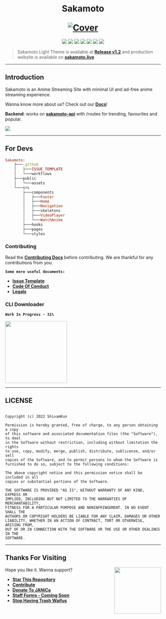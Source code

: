<h1 align="center">
  <p align="center"><strong>Sakamoto</strong></p>
  <a href="https://sakamoto.live"><img src="public/assets/img/Cover.png" alt="Cover"></a>
</h1>

<p align="center">
<a href="#"><img src="https://img.shields.io/badge/react-%2320232a.svg?style=for-the-badge&logo=react&logoColor=%2361DAFB"/></a>
<a href="#"><img src="https://img.shields.io/badge/vercel-%23000000.svg?style=for-the-badge&logo=vercel&logoColor=white"/></a>
<a href="#"><img src="https://img.shields.io/badge/html5-%23E34F26.svg?style=for-the-badge&logo=html5&logoColor=white"/></a>
<a href="#"><img src="https://img.shields.io/badge/javascript-%23323330.svg?style=for-the-badge&logo=javascript&logoColor=%23F7DF1E"/></a>
<a href="#"><img src="https://img.shields.io/badge/MongoDB-%234ea94b.svg?style=for-the-badge&logo=mongodb&logoColor=white"/></a>
<a href="#"><img src="https://img.shields.io/badge/Sakamoto-%237289DA.svg?style=for-the-badge&logo=discord&logoColor=white"/></a>
<a href="#"><img src="https://img.shields.io/badge/Crunchyroll-F47521?style=for-the-badge&logo=crunchyroll&logoColor=white"/></a>
</p>

> Sakamoto Light Theme is available at **[Release v1.2](https://github.com/ShivamKun/Sakamoto/releases/tag/v1.2)** and production website is available on **[sakamoto.live](https://sakamoto.live)**

---
## **Introduction**

Sakamoto is an Anime Streaming Site with minimal UI and ad-free anime streaming experience.

Wanna know more about us? Check out our **[Docs](https://docs.sakamoto.live)**!

**Backend**: works on **[sakamoto-api](https://sakamoto-api.vercel.app)** with /routes for trending, favourites and popular.

<img src="public/assets/img/Web.png" style="border-radius:2%">

---
## **For Devs**

```ruby
Sakamoto:
    ├───.github
    │   ├───ISSUE_TEMPLATE
    │   └───workflows
    ├───public
    │   └───assets
    └───src
        ├───components
        │   ├───Footer
        │   ├───Home
        │   ├───Navigation
        │   ├───skeletons
        │   ├───VideoPlayer
        │   └───WatchAnime
        ├───hooks
        ├───pages
        └───styles
```

### **Contributing**
Read the **[Contributing Docs](.github/CONTRIBUTING.md)** before contributing. We are thankful for any contributions from you.

**`Some more useful documents:`**
- **[Issue Template](.github/ISSUE_TEMPLATE/bug_report.md)**
- **[Code Of Conduct](.github/CODE_OF_CONDUCT.md)**
- **[Legals](/LICENSE)**

### **CLI Downloader**

 **```Work In Progress - 31%```**

 <img src="public/assets/img/Del.gif" width=200>

---
## **LICENSE**
```MIT License

Copyright (c) 2022 ShivamKun

Permission is hereby granted, free of charge, to any person obtaining a copy
of this software and associated documentation files (the "Software"), to deal
in the Software without restriction, including without limitation the rights
to use, copy, modify, merge, publish, distribute, sublicense, and/or sell
copies of the Software, and to permit persons to whom the Software is
furnished to do so, subject to the following conditions:

The above copyright notice and this permission notice shall be included in all
copies or substantial portions of the Software.

THE SOFTWARE IS PROVIDED "AS IS", WITHOUT WARRANTY OF ANY KIND, EXPRESS OR
IMPLIED, INCLUDING BUT NOT LIMITED TO THE WARRANTIES OF MERCHANTABILITY,
FITNESS FOR A PARTICULAR PURPOSE AND NONINFRINGEMENT. IN NO EVENT SHALL THE
AUTHORS OR COPYRIGHT HOLDERS BE LIABLE FOR ANY CLAIM, DAMAGES OR OTHER
LIABILITY, WHETHER IN AN ACTION OF CONTRACT, TORT OR OTHERWISE, ARISING FROM,
OUT OF OR IN CONNECTION WITH THE SOFTWARE OR THE USE OR OTHER DEALINGS IN THE
SOFTWARE.
```

---
## **Thanks For Visiting**

<img src="public/assets/img/Uwu.png" width=150 align=right>

Hope you like it. Wanna support?

- **[Star This Repository](https://github.com/ShivamKun/Sakamoto)**
- **[Contribute](https://github.com/ShivamKun/Sakamoto/fork)**
- **[Donate To JANiCa](http://www.janica.jp/admission/donation.html)**
- **[Staff Forms - Coming Soon](https://sakamoto.live)**
- **[Stop Having Trash Waifus](https://hero.fandom.com/wiki/Sakura_Haruno)**
